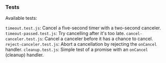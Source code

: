 ### Tests

Available tests:

`timeout.test.js`: Cancel a five-second timer with a two-second canceler.
`timeout-passed.test.js`: Try cancelling after it's too late.
`cancel-canceler.test.js`: Cancel a canceler before it has a chance to cancel.
`reject-canceler.test.js`: Abort a cancellation by rejecting the `onCancel` handler.
`cleanup.test.js`: Simple test of a promise with an `onCancel` (cleanup) handler.
